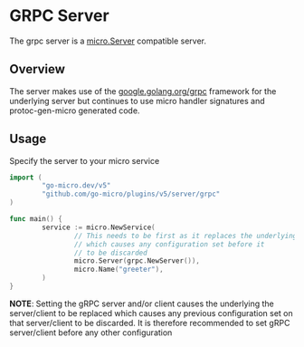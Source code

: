 # GRPC Server

The grpc server is a [micro.Server](https://pkg.go.dev/github.com/asim/go-micro/server#Server) compatible server.

## Overview

The server makes use of the [google.golang.org/grpc](google.golang.org/grpc) framework for the underlying server 
but continues to use micro handler signatures and protoc-gen-micro generated code.

## Usage

Specify the server to your micro service

```go
import (
        "go-micro.dev/v5"
        "github.com/go-micro/plugins/v5/server/grpc"
)

func main() {
        service := micro.NewService(
                // This needs to be first as it replaces the underlying server
                // which causes any configuration set before it
                // to be discarded
                micro.Server(grpc.NewServer()),
                micro.Name("greeter"),
        )
}
```
**NOTE**: Setting the gRPC server and/or client causes the underlying the server/client to be replaced which causes any previous configuration set on that server/client to be discarded. It is therefore recommended to set gRPC server/client before any other configuration
